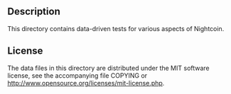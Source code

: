 Description
------------

This directory contains data-driven tests for various aspects of Nightcoin.

License
--------

The data files in this directory are distributed under the MIT software
license, see the accompanying file COPYING or
http://www.opensource.org/licenses/mit-license.php.

